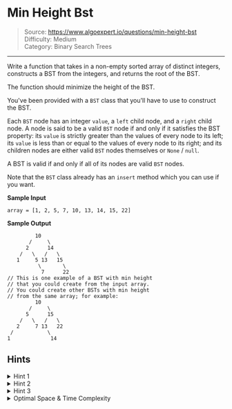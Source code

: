 # Min Height Bst
> Source: https://www.algoexpert.io/questions/min-height-bst  
> Difficulty: Medium  
> Category: Binary Search Trees
---

Write a function that takes in a non-empty sorted array of distinct integers, 
constructs a BST from the integers, and returns the root of the BST.

The function should minimize the height of the BST.

You've been provided with a `BST` class that you'll have to use to construct the
BST.

Each `BST` node has an integer `value`, a `left` child node, and a `right` child
node. A node is said to be a valid `BST` node if and only if it satisfies the
BST property: its `value` is strictly greater than the values of every node to
its left; its `value` is less than or equal to the values of every node to its
right; and its children nodes are either valid `BST` nodes themselves or `None` /
`null`.

A BST is valid if and only if all of its nodes are valid `BST` nodes.

Note that the `BST` class already has an `insert` method which you can use if
you want.

**Sample Input**
```
array = [1, 2, 5, 7, 10, 13, 14, 15, 22]
```

**Sample Output**
```
         10
       /     \
      2      14
    /   \   /   \
   1     5 13   15
          \       \
           7      22
// This is one example of a BST with min height
// that you could create from the input array.
// You could create other BSTs with min height
// from the same array; for example:
         10
       /     \
      5      15
    /   \   /   \
   2     7 13   22
 /           \
1             14
```

## Hints

<details>
<summary>Hint 1</summary>
In order for the BST to have the smallest height possible, it needs to be 
balanced; in other words, it needs to have roughly the same number of nodes in
its left subtree as its right subtree.
</details>

<details>
<summary>Hint 2</summary>
How can you use the sorted nature of the input array to construct a balanced BST?
</details>

<details>
<summary>Hint 3</summary>
Grab the middle element of the array, and make that element be the root node of 
the BST. Then, grab the middle element between the beginning of the array and 
the first middle element, and make that element be the root of the BST's left 
subtree; similarly, make the middle element between the end of the array and the 
first middle element be the root of the BST's right subtree. Continue this 
approach until you run out of elements in the array.
</details>

<details>
<summary>Optimal Space &amp; Time Complexity</summary>
O(n) time | O(n) space - where n is the length of the array
</details>
